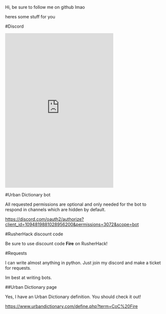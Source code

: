 Hi, be sure to follow me on github lmao

heres some stuff for you


#Discord

<iframe src="https://discord.com/widget?id=1051017522939445248&theme=dark" width="350" height="500" allowtransparency="true" frameborder="0" sandbox="allow-popups allow-popups-to-escape-sandbox allow-same-origin allow-scripts">
</iframe>


#Urban Dictionary bot

All requested permissions are optional and only needed for the bot to respond in channels which are hidden by default.

https://discord.com/oauth2/authorize?client_id=1094819881028956200&permissions=3072&scope=bot


#RusherHack discount code

Be sure to use discount code **Fire** on RusherHack!


#Requests

I can write almost anything in python. Just join my discord and make a ticket for requests.

Im best at writing bots.


##Urban Dictionary page

Yes, I have an Urban Dictionary definition. You should check it out!

https://www.urbandictionary.com/define.php?term=CoC%20Fire
